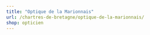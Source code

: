 ```yaml
---
title: "Optique de la Marionnais"
url: /chartres-de-bretagne/optique-de-la-marionnais/
shop: opticien
---
```

